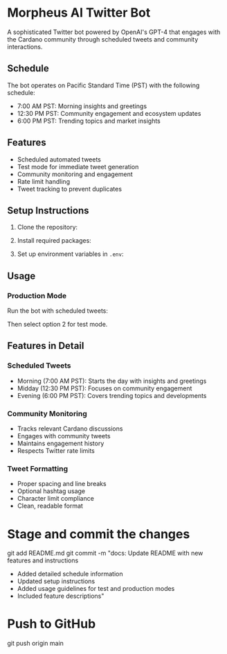 # Morpheus AI Twitter Bot

A sophisticated Twitter bot powered by OpenAI's GPT-4 that engages with the Cardano community through scheduled tweets and community interactions.

## Schedule
The bot operates on Pacific Standard Time (PST) with the following schedule:
- 7:00 AM PST: Morning insights and greetings
- 12:30 PM PST: Community engagement and ecosystem updates
- 6:00 PM PST: Trending topics and market insights

## Features
- Scheduled automated tweets
- Test mode for immediate tweet generation
- Community monitoring and engagement
- Rate limit handling
- Tweet tracking to prevent duplicates

## Setup Instructions

1. Clone the repository:

2. Install required packages:

3. Set up environment variables in `.env`:

## Usage

### Production Mode
Run the bot with scheduled tweets:

Then select option 2 for test mode.

## Features in Detail

### Scheduled Tweets
- Morning (7:00 AM PST): Starts the day with insights and greetings
- Midday (12:30 PM PST): Focuses on community engagement
- Evening (6:00 PM PST): Covers trending topics and developments

### Community Monitoring
- Tracks relevant Cardano discussions
- Engages with community tweets
- Maintains engagement history
- Respects Twitter rate limits

### Tweet Formatting
- Proper spacing and line breaks
- Optional hashtag usage
- Character limit compliance
- Clean, readable format

# Stage and commit the changes
git add README.md
git commit -m "docs: Update README with new features and instructions

- Added detailed schedule information
- Updated setup instructions
- Added usage guidelines for test and production modes
- Included feature descriptions"

# Push to GitHub
git push origin main
